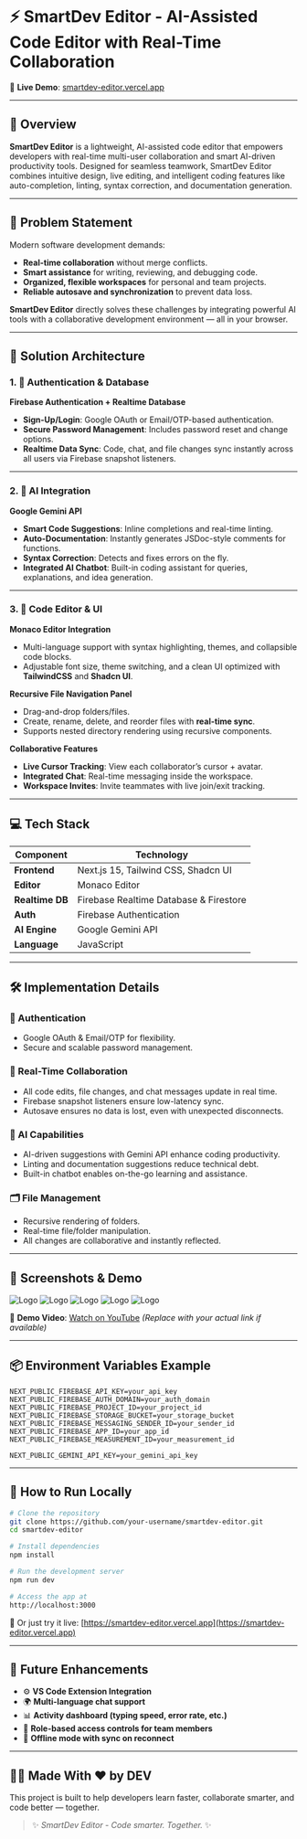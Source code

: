 

# ⚡ SmartDev Editor - AI-Assisted Code Editor with Real-Time Collaboration

🔗 **Live Demo**: [smartdev-editor.vercel.app](https://smartdev-editor.vercel.app/)

---

## 🧠 Overview  
**SmartDev Editor** is a lightweight, AI-assisted code editor that empowers developers with real-time multi-user collaboration and smart AI-driven productivity tools. Designed for seamless teamwork, SmartDev Editor combines intuitive design, live editing, and intelligent coding features like auto-completion, linting, syntax correction, and documentation generation.

---

## 🚩 Problem Statement  
Modern software development demands:
- **Real-time collaboration** without merge conflicts.
- **Smart assistance** for writing, reviewing, and debugging code.
- **Organized, flexible workspaces** for personal and team projects.
- **Reliable autosave and synchronization** to prevent data loss.

**SmartDev Editor** directly solves these challenges by integrating powerful AI tools with a collaborative development environment — all in your browser.

---

## 🧩 Solution Architecture  

### 1. 🔐 Authentication & Database
**Firebase Authentication + Realtime Database**
- **Sign-Up/Login**: Google OAuth or Email/OTP-based authentication.
- **Secure Password Management**: Includes password reset and change options.
- **Realtime Data Sync**: Code, chat, and file changes sync instantly across all users via Firebase snapshot listeners.

---

### 2. 🤖 AI Integration  
**Google Gemini API**
- **Smart Code Suggestions**: Inline completions and real-time linting.
- **Auto-Documentation**: Instantly generates JSDoc-style comments for functions.
- **Syntax Correction**: Detects and fixes errors on the fly.
- **Integrated AI Chatbot**: Built-in coding assistant for queries, explanations, and idea generation.

---

### 3. 📝 Code Editor & UI

**Monaco Editor Integration**
- Multi-language support with syntax highlighting, themes, and collapsible code blocks.
- Adjustable font size, theme switching, and a clean UI optimized with **TailwindCSS** and **Shadcn UI**.

**Recursive File Navigation Panel**
- Drag-and-drop folders/files.
- Create, rename, delete, and reorder files with **real-time sync**.
- Supports nested directory rendering using recursive components.

**Collaborative Features**
- **Live Cursor Tracking**: View each collaborator’s cursor + avatar.
- **Integrated Chat**: Real-time messaging inside the workspace.
- **Workspace Invites**: Invite teammates with live join/exit tracking.

---

## 💻 Tech Stack

| Component        | Technology                            |
|------------------|----------------------------------------|
| **Frontend**     | Next.js 15, Tailwind CSS, Shadcn UI     |
| **Editor**       | Monaco Editor                          |
| **Realtime DB**  | Firebase Realtime Database & Firestore |
| **Auth**         | Firebase Authentication                |
| **AI Engine**    | Google Gemini API                      |
| **Language**     | JavaScript                             |

---

## 🛠️ Implementation Details

### 🔐 Authentication
- Google OAuth & Email/OTP for flexibility.
- Secure and scalable password management.

### 🚀 Real-Time Collaboration
- All code edits, file changes, and chat messages update in real time.
- Firebase snapshot listeners ensure low-latency sync.
- Autosave ensures no data is lost, even with unexpected disconnects.

### 🧠 AI Capabilities
- AI-driven suggestions with Gemini API enhance coding productivity.
- Linting and documentation suggestions reduce technical debt.
- Built-in chatbot enables on-the-go learning and assistance.

### 🗂️ File Management
- Recursive rendering of folders.
- Real-time file/folder manipulation.
- All changes are collaborative and instantly reflected.

---

## 📸 Screenshots & Demo

![Logo](./public/screenshots/1.png)
![Logo](./public/screenshots/2.png)
![Logo](./public/screenshots/3.png)
![Logo](./public/screenshots/4.png)
![Logo](./public/screenshots/5.png)


🎥 **Demo Video**: [Watch on YouTube](https://www.youtube.com/watch?v=your-demo-link) *(Replace with your actual link if available)*

---

## 📦 Environment Variables Example

```env
NEXT_PUBLIC_FIREBASE_API_KEY=your_api_key
NEXT_PUBLIC_FIREBASE_AUTH_DOMAIN=your_auth_domain
NEXT_PUBLIC_FIREBASE_PROJECT_ID=your_project_id
NEXT_PUBLIC_FIREBASE_STORAGE_BUCKET=your_storage_bucket
NEXT_PUBLIC_FIREBASE_MESSAGING_SENDER_ID=your_sender_id
NEXT_PUBLIC_FIREBASE_APP_ID=your_app_id
NEXT_PUBLIC_FIREBASE_MEASUREMENT_ID=your_measurement_id

NEXT_PUBLIC_GEMINI_API_KEY=your_gemini_api_key
````

---

## 🧪 How to Run Locally

```bash
# Clone the repository
git clone https://github.com/your-username/smartdev-editor.git
cd smartdev-editor

# Install dependencies
npm install

# Run the development server
npm run dev

# Access the app at
http://localhost:3000
```

🔗 Or just try it live: [https://smartdev-editor.vercel.app](https://smartdev-editor.vercel.app)

---

## 🚀 Future Enhancements

* ⚙️ **VS Code Extension Integration**
* 🌍 **Multi-language chat support**
* 📊 **Activity dashboard (typing speed, error rate, etc.)**
* 🔐 **Role-based access controls for team members**
* 💾 **Offline mode with sync on reconnect**

---

## 👨‍💻 Made With ❤️ by DEV

This project is built to help developers learn faster, collaborate smarter, and code better — together.

> ✨ *SmartDev Editor - Code smarter. Together.* ✨

```

